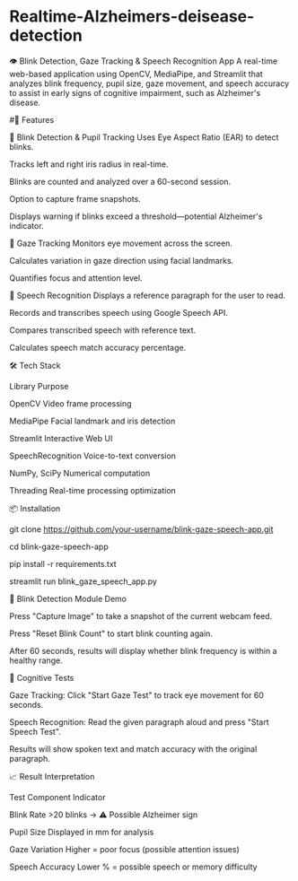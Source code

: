 # Realtime-Alzheimers-deisease-detection
👁️ Blink Detection, Gaze Tracking & Speech Recognition App
A real-time web-based application using OpenCV, MediaPipe, and Streamlit that analyzes blink frequency, pupil size, gaze movement, and speech accuracy to assist in early signs of cognitive impairment, such as Alzheimer's disease.

#🚀 Features

🔹 Blink Detection & Pupil Tracking
Uses Eye Aspect Ratio (EAR) to detect blinks.

Tracks left and right iris radius in real-time.

Blinks are counted and analyzed over a 60-second session.

Option to capture frame snapshots.

Displays warning if blinks exceed a threshold—potential Alzheimer's indicator.

🔹 Gaze Tracking
Monitors eye movement across the screen.

Calculates variation in gaze direction using facial landmarks.

Quantifies focus and attention level.

🔹 Speech Recognition
Displays a reference paragraph for the user to read.

Records and transcribes speech using Google Speech API.

Compares transcribed speech with reference text.

Calculates speech match accuracy percentage.

🛠️ Tech Stack

Library	Purpose

OpenCV	Video frame processing

MediaPipe	Facial landmark and iris detection

Streamlit	Interactive Web UI

SpeechRecognition	Voice-to-text conversion

NumPy, SciPy	Numerical computation

Threading	Real-time processing optimization


📦 Installation

git clone https://github.com/your-username/blink-gaze-speech-app.git

cd blink-gaze-speech-app

pip install -r requirements.txt

streamlit run blink_gaze_speech_app.py


📸 Blink Detection Module Demo

Press "Capture Image" to take a snapshot of the current webcam feed.

Press "Reset Blink Count" to start blink counting again.

After 60 seconds, results will display whether blink frequency is within a healthy range.

🧠 Cognitive Tests

Gaze Tracking: Click "Start Gaze Test" to track eye movement for 60 seconds.

Speech Recognition: Read the given paragraph aloud and press "Start Speech Test".

Results will show spoken text and match accuracy with the original paragraph.

📈 Result Interpretation

Test Component	Indicator

Blink Rate	>20 blinks → ⚠️ Possible Alzheimer sign

Pupil Size	Displayed in mm for analysis

Gaze Variation	Higher = poor focus (possible attention issues)

Speech Accuracy	Lower % = possible speech or memory difficulty
